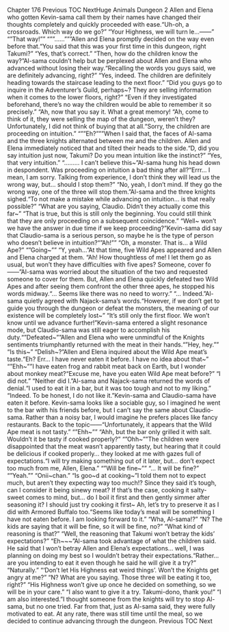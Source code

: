 Chapter 176 Previous TOC NextHuge Animals Dungeon 2 Allen and Elena who gotten Kevin-sama call them by their names have changed their thoughts completely and quickly proceeded with ease.“Uh-oh, a crossroads. Which way do we go?” “Your Highness, we will turn le…——” “”That way!”” “””……”””Allen and Elena promptly decided on the way even before that.“You said that this was your first time in this dungeon, right Takumi?” “Yes, that’s correct.” “Then, how do the children know the way?”Al-sama couldn’t help but be perplexed about Allen and Elena who advanced without losing their way.“Recalling the words you guys said, we are definitely advancing, right?” “Yes, indeed. The children are definitely heading towards the staircase leading to the next floor.” “Did you guys go to inquire in the Adventurer’s Guild, perhaps~? They are selling information when it comes to the lower floors, right?” “Even if they investigated beforehand, there’s no way the children would be able to remember it so precisely.” “Ah, now that you say it. What a great memory! “Ah, come to think of it, they were selling the map of the dungeon, weren’t they? Unfortunately, I did not think of buying that at all.“Sorry, the children are proceeding on intuition.” “””Eh?”””When I said that, the faces of Al-sama and the three knights alternated between me and the children. Allen and Elena immediately noticed that and tilted their heads to the side.“D, did you say intuition just now, Takumi? Do you mean intuition like the instinct?” “Yes, that very intuition.” “……… I can’t believe this~”Al-sama hung his head down in despondent. Was proceeding on intuition a bad thing after all?“Errr… I mean, I am sorry. Talking from experience, I don’t think they will lead us the wrong way, but… should I stop them?” “No, yeah, I don’t mind. If they go the wrong way, one of the three will stop them.”Al-sama and the three knights sighed.“To not make a mistake while advancing on intuition… is that really possible?” “What are you saying, Claudio. Didn’t they actually come this far~” “That is true, but this is still only the beginning. You could still think that they are only proceeding on a subsequent coincidence.” “Well~ won’t we have the answer in due time if we keep proceeding?”Kevin-sama did say that Claudio-sama is a serious person, so maybe he is the type of person who doesn’t believe in intuition?“”Ah!”” “Oh, a monster. That is… a Wild Ape?” “”Going~”” “Y, yeah…”At that time, five Wild Apes appeared and Allen and Elena charged at them. “Ah! How thoughtless of me! I let them go as usual, but won’t they have difficulties with five apes? Someone, cover fo——”Al-sama was worried about the situation of the two and requested someone to cover for them. But, Allen and Elena quickly defeated two Wild Apes and after seeing them confront the other three apes, he stopped his words midway.“… Seems like there was no need to worry.” “… Indeed.”Al-sama quietly agreed with Najack-sama’s words.“However, if we don’t get to guide you through the dungeon or defeat the monsters, the meaning of our existence will be completely lost~” “It’s still only the first floor. We won’t know until we advance further!”Kevin-sama entered a slight resonance mode, but Claudio-sama was still eager to accomplish his duty.“”Defeated~””Allen and Elena who were unmindful of the Knights sentiments triumphantly returned with the meat in their hands.“”Hey, hey.”” “Is this~” “Delish~?”Allen and Elena inquired about the Wild Ape meat’s taste.“Eh? Err… I have never eaten it before. I have no idea about that~” “”Ehh~””I have eaten frog and rabbit meat back on Earth, but I wonder about monkey meat?“Excuse me, have you eaten Wild Ape meat before?” “I did not.” “Neither did I.”Al-sama and Najack-sama returned the words of denial.“I used to eat it in a bar, but it was too tough and not to my liking.” “Indeed. To be honest, I do not like it.”Kevin-sama and Claudio-sama have eaten it before. Kevin-sama looks like a sociable guy, so I imagined he went to the bar with his friends before, but I can’t say the same about Claudio-sama. Rather than a noisy bar, I would imagine he prefers places like fancy restaurants. Back to the topic——“Unfortunately, it appears that the Wild Ape meat is not tasty.” “”Ehh~”” “Ahh, but the bar only grilled it with salt. Wouldn’t it be tasty if cooked properly?” “”Ohh~””The children were disappointed that the meat wasn’t apparently tasty, but hearing that it could be delicious if cooked properly… they looked at me with gazes full of expectations.“I will try making something out of it later, but… don’t expect too much from me, Allen, Elena.” “”Will be fine~”” “… It will be fine?” “”Yeah.”” “Onii~chan.” “Is goo~d at cooking~”I told them not to expect much, but aren’t they expecting way too much!? Since they said it’s tough, can I consider it being sinewy meat? If that’s the case, cooking it salty-sweet comes to mind, but… do I boil it first and then gently simmer after seasoning it? I should just try cooking it first~ Ah, let’s try to preserve it as I did with Armored Buffalo too.“Seems like today’s meal will be something I have not eaten before. I am looking forward to it.” “Wha, Al-sama!?” “N? The kids are saying that it will be fine, so it will be fine, no?” “What kind of reasoning is that?” “Well, the reasoning that Takumi won’t betray the kids’ expectations?” “Eh~~~”Al-sama took advantage of what the children said. He said that I won’t betray Allen and Elena’s expectations… well, I was planning on doing my best so I wouldn’t betray their expectations.“Rather… are you intending to eat it even though he said he will give it a try?” “Naturally.” “‘Don’t let His Highness eat weird things’. Won’t the Knights get angry at me?” “N? What are you saying. Those three will be eating it too, right?” “His Highness won’t give up once he decided on something, so we will be in your care.” “I also want to give it a try. Takumi-dono, thank you!” “I am also interested.”I thought someone from the knights will try to stop Al-sama, but no one tried. Far from that, just as Al-sama said, they were fully motivated to eat. At any rate, there was still time until the meal, so we decided to continue advancing through the dungeon. Previous TOC Next